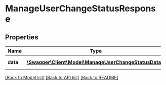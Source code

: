 # ManageUserChangeStatusResponse

## Properties
Name | Type | Description | Notes
------------ | ------------- | ------------- | -------------
**data** | [**\Swagger\Client\Model\ManageUserChangeStatusData[]**](ManageUserChangeStatusData.md) | Success or failure | 

[[Back to Model list]](../README.md#documentation-for-models) [[Back to API list]](../README.md#documentation-for-api-endpoints) [[Back to README]](../README.md)


